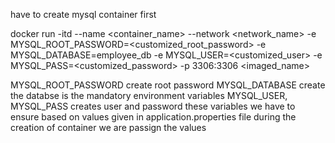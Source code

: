 have to create mysql container first 

docker run -itd --name <container_name> --network <network_name> -e MYSQL_ROOT_PASSWORD=<customized_root_password> -e MYSQL_DATABASE=employee_db -e MYSQL_USER=<customized_user> -e MYSQL_PASS=<customized_password> -p 3306:3306 <imaged_name>

MYSQL_ROOT_PASSWORD create root password MYSQL_DATABASE create the databse is the mandatory environment variables  MYSQL_USER, MYSQL_PASS creates user and password these variables we have to ensure based on values given in application.properties file during the creation of container we are passign the values
